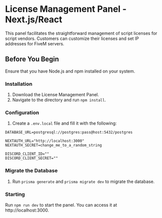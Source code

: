 # License Management Panel - Next.js/React

This panel facilitates the straightforward management of script licenses for script vendors. Customers can customize their licenses and set IP addresses for FiveM servers.

## Before You Begin

Ensure that you have Node.js and npm installed on your system.

### Installation

1. Download the License Management Panel.
2. Navigate to the directory and run `npm install`.

### Configuration

1. Create a `.env.local` file and fill it with the following:

```plaintext
DATABASE_URL=postgresql://postgres:pass@host:5432/postgres

NEXTAUTH_URL="http://localhost:3000"
NEXTAUTH_SECRET=change_me_to_a_random_string

DISCORD_CLIENT_ID=""
DISCORD_CLIENT_SECRET=""
```

### Migrate the Database

1. Run `prisma generate` and `prisma migrate dev` to migrate the database.

### Starting

Run `npm run dev` to start the panel. You can access it at http://localhost:3000.
